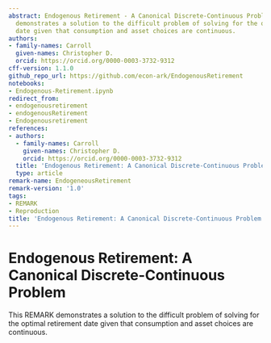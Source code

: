 ```yaml
---
abstract: Endogenous Retirement - A Canonical Discrete-Continuous Problem. This REMARK
  demonstrates a solution to the difficult problem of solving for the optimal retirement
  date given that consumption and asset choices are continuous.
authors:
- family-names: Carroll
  given-names: Christopher D.
  orcid: https://orcid.org/0000-0003-3732-9312
cff-version: 1.1.0
github_repo_url: https://github.com/econ-ark/EndogenousRetirement
notebooks:
- Endogenous-Retirement.ipynb
redirect_from:
- endogenousretirement
- endogenousRetirement
- Endogenousretirement
references:
- authors:
  - family-names: Carroll
    given-names: Christopher D.
    orcid: https://orcid.org/0000-0003-3732-9312
  title: 'Endogenous Retirement: A Canonical Discrete-Continuous Problem'
  type: article
remark-name: EndogeneousRetirement
remark-version: '1.0'
tags:
- REMARK
- Reproduction
title: 'Endogenous Retirement: A Canonical Discrete-Continuous Problem'
---
```


# Endogenous Retirement: A Canonical Discrete-Continuous Problem

This REMARK demonstrates a solution to the difficult problem of solving for the optimal retirement date given that consumption and asset choices are continuous.
